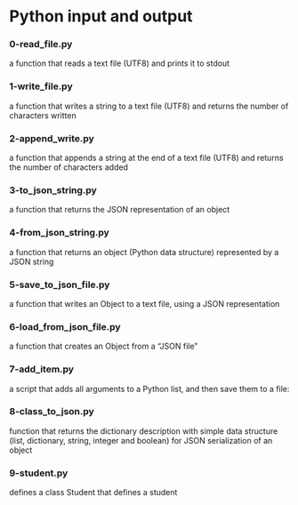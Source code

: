 # Python input and output
### 0-read_file.py
a function that reads a text file (UTF8) and prints it to stdout
### 1-write_file.py
a function that writes a string to a text file (UTF8) and returns the number of characters written
### 2-append_write.py
a function that appends a string at the end of a text file (UTF8) and returns the number of characters added
### 3-to_json_string.py
a function that returns the JSON representation of an object
### 4-from_json_string.py
a function that returns an object (Python data structure) represented by a JSON string
### 5-save_to_json_file.py
a function that writes an Object to a text file, using a JSON representation
### 6-load_from_json_file.py
a function that creates an Object from a “JSON file”
### 7-add_item.py
a script that adds all arguments to a Python list, and then save them to a file:
### 8-class_to_json.py
function that returns the dictionary description with simple data structure (list, dictionary, string, integer and boolean) for JSON serialization of an object
### 9-student.py
defines a class Student that defines a student 
